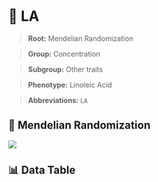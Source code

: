 # 🧪 LA

> **Root:** Mendelian Randomization

> **Group:** Concentration  

> **Subgroup:** Other traits

> **Phenotype:** Linoleic Acid  

> **Abbreviations:** `LA`

## 🧬 Mendelian Randomization  

<img src="/MR/Figures/Inverse/LA.png"/>


## 📊 Data Table


<CsvTableMRI src="/public/MR/Data/Inverse/LA.csv"/>
